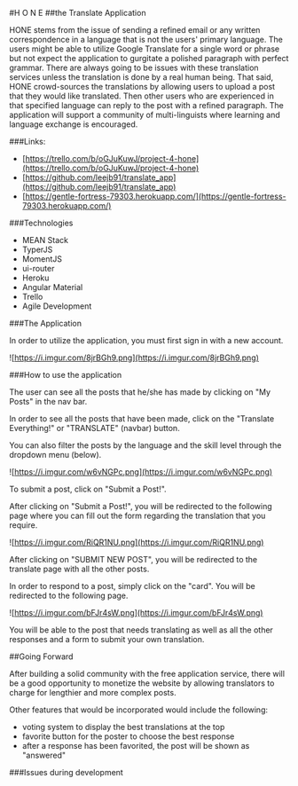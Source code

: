 #H O N E
##the Translate Application

HONE stems from the issue of sending a refined email or any written correspondence in a language that is not the users' primary language. The users might be able to utilize Google Translate for a single word or phrase but not expect the application to gurgitate a polished paragraph with perfect grammar. There are always going to be issues with these translation services unless the translation is done by a real human being. That said, HONE crowd-sources the translations by allowing users to upload a post that they would like translated. Then other users who are experienced in that specified language can reply to the post with a refined paragraph. The application will support a community of multi-linguists where learning and language exchange is encouraged.

###Links:

* [https://trello.com/b/oGJuKuwJ/project-4-hone](https://trello.com/b/oGJuKuwJ/project-4-hone)
* [https://github.com/leejb91/translate_app](https://github.com/leejb91/translate_app)
* [https://gentle-fortress-79303.herokuapp.com/](https://gentle-fortress-79303.herokuapp.com/)

###Technologies
* MEAN Stack
* TyperJS
* MomentJS
* ui-router
* Heroku
* Angular Material
* Trello
* Agile Development

###The Application

In order to utilize the application, you must first sign in with a new account.

![https://i.imgur.com/8jrBGh9.png](https://i.imgur.com/8jrBGh9.png)

###How to use the application

The user can see all the posts that he/she has made by clicking on "My Posts" in the nav bar.

In order to see all the posts that have been made, click on the "Translate Everything!" or "TRANSLATE" (navbar) button.

You can also filter the posts by the language and the skill level through the dropdown menu (below).

![https://i.imgur.com/w6vNGPc.png](https://i.imgur.com/w6vNGPc.png)

To submit a post, click on "Submit a Post!".

After clicking on "Submit a Post!", you will be redirected to the following page where you can fill out the form regarding the translation that you require.

![https://i.imgur.com/RiQR1NU.png](https://i.imgur.com/RiQR1NU.png)

After clicking on "SUBMIT NEW POST", you will be redirected to the translate page with all the other posts.

In order to respond to a post, simply click on the "card". You will be redirected to the following page.

![https://i.imgur.com/bFJr4sW.png](https://i.imgur.com/bFJr4sW.png)

You will be able to the post that needs translating as well as all the other responses and a form to submit your own translation.

##Going Forward

After building a solid community with the free application service, there will be a good opportunity to monetize the website by allowing translators to charge for lengthier and more complex posts.

Other features that would be incorporated would include the following:

* voting system to display the best translations at the top
* favorite button for the poster to choose the best response
* after a response has been favorited, the post will be shown as "answered"

###Issues during development

